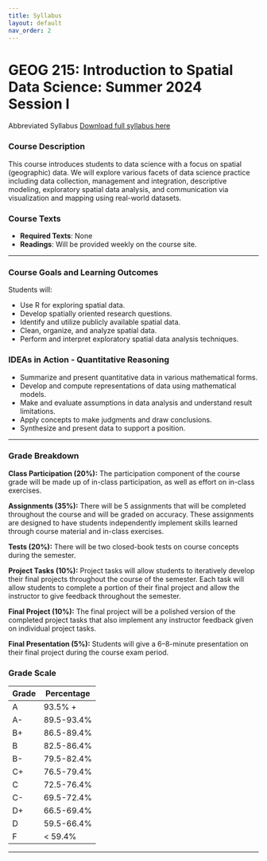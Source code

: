 ```yaml
---
title: Syllabus
layout: default
nav_order: 2
---
```

# GEOG 215: Introduction to Spatial Data Science: Summer 2024 Session I

Abbreviated Syllabus [Download full syllabus here](https://drive.google.com/file/d/1JN2sbvt8tCKrmqJ2T0SUtKgbs9WN-_yk/view?usp=sharing)

### Course Description
This course introduces students to data science with a focus on spatial (geographic) data. We will explore various facets of data science practice including data collection, management and integration, descriptive modeling, exploratory spatial data analysis, and communication via visualization and mapping using real-world datasets.

###  Course Texts
- **Required Texts**: None
- **Readings**: Will be provided weekly on the course site.

---

### Course Goals and Learning Outcomes
Students will:
- Use R for exploring spatial data.
- Develop spatially oriented research questions.
- Identify and utilize publicly available spatial data.
- Clean, organize, and analyze spatial data.
- Perform and interpret exploratory spatial data analysis techniques.

### IDEAs in Action - Quantitative Reasoning
- Summarize and present quantitative data in various mathematical forms.
- Develop and compute representations of data using mathematical models.
- Make and evaluate assumptions in data analysis and understand result limitations.
- Apply concepts to make judgments and draw conclusions.
- Synthesize and present data to support a position.

---

### Grade Breakdown

**Class Participation (20%):**
The participation component of the course grade will be made up of in-class participation, as well as effort on in-class
exercises.

**Assignments (35%):**
There will be 5 assignments that will be completed throughout the course and will be graded on accuracy. These
assignments are designed to have students independently implement skills learned through course material and in-class
exercises.

**Tests (20%):**
There will be two closed-book tests on course concepts during the semester.

**Project Tasks (10%):**
Project tasks will allow students to iteratively develop their final projects throughout the course of the semester. Each
task will allow students to complete a portion of their final project and allow the instructor to give feedback throughout
the semester.

**Final Project (10%):**
The final project will be a polished version of the completed project tasks that also implement any instructor feedback
given on individual project tasks.

**Final Presentation (5%):**
Students will give a 6–8-minute presentation on their final project during the course exam period.

###  Grade Scale

| Grade | Percentage |
| ----- | ---------- |
| A     | 93.5% +    |
| A-    | 89.5-93.4% |
| B+    | 86.5-89.4% |
| B     | 82.5-86.4% |
| B-    | 79.5-82.4% |
| C+    | 76.5-79.4% |
| C     | 72.5-76.4% |
| C-    | 69.5-72.4% |
| D+    | 66.5-69.4% |
| D     | 59.5-66.4% |
| F     | < 59.4%    |

---


